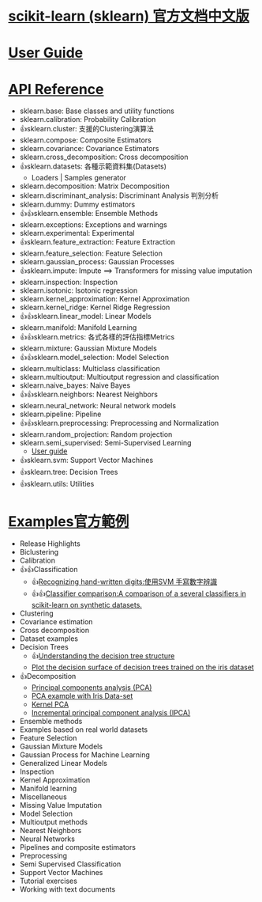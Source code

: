 # [scikit-learn (sklearn) 官方文档中文版](https://sklearn.apachecn.org/#/)
# [User Guide](https://scikit-learn.org/stable/user_guide.html)
# [API Reference](https://scikit-learn.org/stable/modules/classes.html)
- sklearn.base: Base classes and utility functions
- sklearn.calibration: Probability Calibration
- 👍sklearn.cluster: 支援的Clustering演算法
- sklearn.compose: Composite Estimators
- sklearn.covariance: Covariance Estimators
- sklearn.cross_decomposition: Cross decomposition
- 👍sklearn.datasets: 各種示範資料集(Datasets)
  - Loaders | Samples generator 
- sklearn.decomposition: Matrix Decomposition
- sklearn.discriminant_analysis: Discriminant Analysis 判別分析
- sklearn.dummy: Dummy estimators
- 👍👍sklearn.ensemble: Ensemble Methods 
- sklearn.exceptions: Exceptions and warnings
- sklearn.experimental: Experimental
- 👍sklearn.feature_extraction: Feature Extraction
- sklearn.feature_selection: Feature Selection
- sklearn.gaussian_process: Gaussian Processes
- 👍sklearn.impute: Impute ==> Transformers for missing value imputation
- sklearn.inspection: Inspection
- sklearn.isotonic: Isotonic regression
- sklearn.kernel_approximation: Kernel Approximation
- sklearn.kernel_ridge: Kernel Ridge Regression
- 👍👍sklearn.linear_model: Linear Models
- sklearn.manifold: Manifold Learning
- 👍👍sklearn.metrics: 各式各樣的評估指標Metrics
- sklearn.mixture: Gaussian Mixture Models
- 👍👍sklearn.model_selection: Model Selection
- sklearn.multiclass: Multiclass classification
- sklearn.multioutput: Multioutput regression and classification
- sklearn.naive_bayes: Naive Bayes
- 👍👍sklearn.neighbors: Nearest Neighbors
- sklearn.neural_network: Neural network models
- sklearn.pipeline: Pipeline
- 👍👍sklearn.preprocessing: Preprocessing and Normalization
- sklearn.random_projection: Random projection
- sklearn.semi_supervised: Semi-Supervised Learning
  - [User guide](https://scikit-learn.org/stable/modules/semi_supervised.html#semi-supervised) 
- 👍sklearn.svm: Support Vector Machines
- 👍sklearn.tree: Decision Trees
- 👍sklearn.utils: Utilities

# [Examples官方範例](https://scikit-learn.org/stable/auto_examples/index.html)
- Release Highlights
- Biclustering
- Calibration
- 👍👍Classification
  - 👍[Recognizing hand-written digits:使用SVM 手寫數字辨識](https://scikit-learn.org/stable/auto_examples/classification/plot_digits_classification.html#sphx-glr-auto-examples-classification-plot-digits-classification-py)
  - 👍👍[Classifier comparison:A comparison of a several classifiers in scikit-learn on synthetic datasets.](https://scikit-learn.org/stable/auto_examples/classification/plot_classifier_comparison.html#sphx-glr-auto-examples-classification-plot-classifier-comparison-py) 
- Clustering
- Covariance estimation
- Cross decomposition
- Dataset examples
- Decision Trees
  - 👍[Understanding the decision tree structure](https://scikit-learn.org/stable/auto_examples/tree/plot_unveil_tree_structure.html#sphx-glr-auto-examples-tree-plot-unveil-tree-structure-py) 
  - [Plot the decision surface of decision trees trained on the iris dataset](https://scikit-learn.org/stable/auto_examples/tree/plot_iris_dtc.html#sphx-glr-auto-examples-tree-plot-iris-dtc-py)
- 👍Decomposition
  - [Principal components analysis (PCA)](https://scikit-learn.org/stable/auto_examples/decomposition/plot_pca_3d.html#sphx-glr-auto-examples-decomposition-plot-pca-3d-py) 
  - [PCA example with Iris Data-set](https://scikit-learn.org/stable/auto_examples/decomposition/plot_pca_iris.html#sphx-glr-auto-examples-decomposition-plot-pca-iris-py)
  - [Kernel PCA](https://scikit-learn.org/stable/auto_examples/decomposition/plot_kernel_pca.html#sphx-glr-auto-examples-decomposition-plot-kernel-pca-py)
  - [Incremental principal component analysis (IPCA)](https://scikit-learn.org/stable/auto_examples/decomposition/plot_incremental_pca.html#sphx-glr-auto-examples-decomposition-plot-incremental-pca-py)
- Ensemble methods
- Examples based on real world datasets
- Feature Selection
- Gaussian Mixture Models
- Gaussian Process for Machine Learning
- Generalized Linear Models
- Inspection
- Kernel Approximation
- Manifold learning
- Miscellaneous
- Missing Value Imputation
- Model Selection
- Multioutput methods
- Nearest Neighbors
- Neural Networks
- Pipelines and composite estimators
- Preprocessing
- Semi Supervised Classification
- Support Vector Machines
- Tutorial exercises
- Working with text documents



